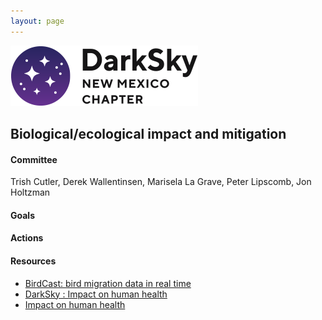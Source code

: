```yaml
---
layout: page
---
```


![logo](../logo.png)

## Biological/ecological impact and mitigation

#### Committee

Trish Cutler, Derek Wallentinsen, Marisela La Grave, Peter Lipscomb, Jon Holtzman

#### Goals 

#### Actions 

#### Resources

- [BirdCast: bird migration data in real time](https://birdcast.info/)
- [DarkSky : Impact on human health](https://darksky.org/news/ama-report-affirms-human-health-impacts-from-leds/)
- [Impact on human health](https://www.mariomottamd.com/street-lighting/)

